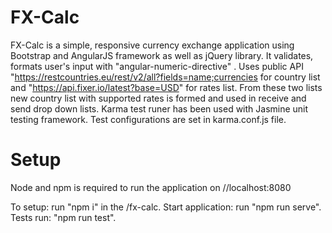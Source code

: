 # FX-Calc 

FX-Calc is a simple, responsive currency exchange application using Bootstrap and AngularJS framework as well as jQuery library. It validates, formats user's input with "angular-numeric-directive" . Uses public API "https://restcountries.eu/rest/v2/all?fields=name;currencies for country list and "https://api.fixer.io/latest?base=USD" for rates list. From these two lists new country list with supported rates is formed and used in receive and send drop down lists.  Karma test runer has been used with Jasmine unit testing framework. Test configurations are set in karma.conf.js file. 

# Setup

Node and npm is required to run the application on //localhost:8080

To setup: run "npm i" in the /fx-calc.
Start application: run "npm run serve".
Tests run: "npm run test".